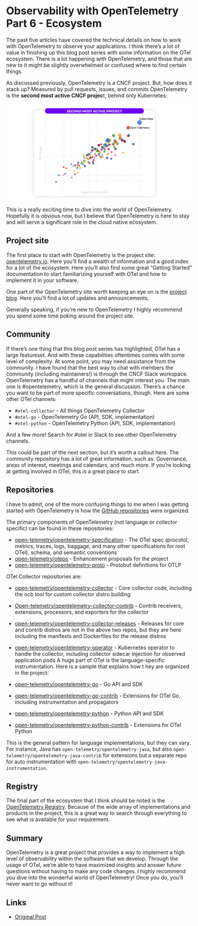 # Observability with OpenTelemetry Part 6 - Ecosystem

The past five articles have covered the technical details on how to work with OpenTelemetry to observe your applications. I think there’s a lot of value in finishing up this blog post series with some information on the OTel ecosystem. There is a lot happening with OpenTelemetry, and those that are new to it might be slightly overwhelmed or confused where to find certain things.

As discussed previously, OpenTelemetry is a CNCF project. But, how does it stack up? Measured by pull requests, issues, and commits OpenTelemetry is the **second most active CNCF projec**t, behind only Kubernetes:

[<img src="../img/otel-ecosystem2.png" alt="" align="center" width="800"/>](../img/otel-ecosystem2.png)

This is a really exciting time to dive into the world of OpenTelemetry. Hopefully it is obvious now, but I believe that OpenTelemetry is here to stay and will serve a significant role in the cloud native ecosystem.

## Project site

The first place to start with OpenTelemetry is the project site: [opentelemetry.io](https://opentelemetry.io/). Here you’ll find a wealth of information and a good index for a lot of the ecosystem. Here you’ll also find some great “Getting Started” documentation to start familiarizing yourself with OTel and how to implement it in your software.

One part of the OpenTelemetry site worth keeping an eye on is the [project blog](https://opentelemetry.io/blog/). Here you’ll find a lot of updates and announcements.

Generally speaking, if you’re new to OpenTelemetry I highly recommend you spend some time poking around the project site.

## Community

If there’s one thing that this blog post series has highlighted, OTel has a large featureset. And with these capabilities oftentimes comes with some level of complexity. At some point, you may need assistance from the community. I have found that the best way to chat with members the community (including maintainers!) is through the CNCF Slack workspace. OpenTelemetry has a handful of channels that might interest you. The main one is #opentelemetry, which is the general discussion. There’s a chance you want to be part of more specific conversations, though. Here are some other OTel channels:

- `#otel-collector` - All things OpenTelemetry Collector
- `#otel-go` - OpenTelemetry Go (API, SDK, implementation)
- `#otel-python` - OpenTelemetry Python (API, SDK, implementation)

And a few more! Search for #otel in Slack to see other OpenTelemetry channels.

This could be part of the next section, but it’s worth a callout here. The community repository has a lot of great information, such as: Governance, areas of interest, meetings and calendars, and much more. If you’re looking at getting involved in OTel, this is a great place to start.

## Repositories

I have to admit, one of the more confusing things to me when I was getting started with OpenTelemetry is how the [GitHub repositories](https://github.com/open-telemetry) were organized.

The primary components of OpenTelemetry (not language or collector specific) can be found in these repositories:

- [open-telemetry/opentelemetry-specification](https://github.com/open-telemetry/opentelemetry-specification) - The OTel spec (procotol, metrics, traces, logs, baggage, and many other specifications for root OTel), schema, and semantic conventions
- [open-telemetry/oteps](https://github.com/open-telemetry/oteps) - Enhancement proposals for the project
- [open-telemetry/opentelemetry-proto](https://github.com/open-telemetry/opentelemetry-proto) - Protobuf definitions for OTLP

OTel Collector repositories are:

- [open-telemetry/opentelemetry-collector](https://github.com/open-telemetry/opentelemetry-collector) - Core collector code, including the ocb tool for custom collector distro building
- [Open-telemetry/opentelemetry-collector-contrib](https://github.com/open-telemetry/opentelemetry-collector-contrib) - Contrib receivers, extensions, processors, and exporters for the collector
- [open-telemetry/opentelemetry-collector-releases](https://github.com/open-telemetry/opentelemetry-collector-releases) - Releases for core and contrib distros are not in the above two repos, but they are here including the manifests and Dockerfiles for the release distros
- [open-telemetry/opentelemetry-operator](https://github.com/open-telemetry/opentelemetry-operator) - Kubernetes operator to handle the collector, including collector sidecar injection for observed application pods
A huge part of OTel is the language-specific instrumentation. Here is a sample that explains how t
hey are organized in the project:

- [open-telemetry/opentelemetry-go](https://github.com/open-telemetry/opentelemetry-go) - Go API and SDK
- [open-telemetry/opentelemetry-go-contrib](https://github.com/open-telemetry/opentelemetry-go-contrib) - Extensions for OTel Go, including instrumentation and propagators
- [open-telemetry/opentelemetry-python](https://github.com/open-telemetry/opentelemetry-python) - Python API and SDK
- [open-telemetry/opentelemetry-python-contrib](https://github.com/open-telemetry/opentelemetry-python-contrib) - Extensions for OTel Python

This is the general pattern for language implementations, but they can vary. For instance, Java has `open-telemetry/opentelemetry-java`, but also `open-telemetry/opentelemetry-java-contrib` for extensions but a separate repo for auto instrumentation with `open-telemetry/opentelemetry-java-instrumentation`.

## Registry

The final part of the ecosystem that I think should be noted is the [OpenTelemetry Registry](https://opentelemetry.io/registry/). Because of the wide array of implementations and products in the project, this is a great way to search through everything to see what is available for your requirement.

## Summary

OpenTelemetry is a great project that provides a way to implement a high level of observability within the software that we develop. Through the usage of OTel, we’re able to have maximized insights and answer future questions without having to make any code changes. I highly recommend you dive into the wonderful world of OpenTelemetry! Once you do, you’ll never want to go without it!

## Links

- [Original Post](https://trstringer.com/otel-part6-ecosystem/)

